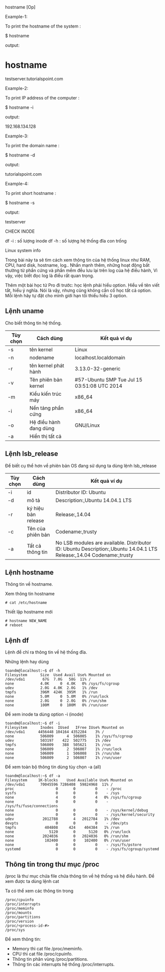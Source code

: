 

hostname [Op]

Example-1:

To print the hostname of the system :

$ hostname

output:

# hostname
testserver.tutorialspoint.com

Example-2:

To print IP address of the computer :

$ hostname -i

output:

192.168.134.128

Example-3:

To print the domain name :

$ hostname -d

output:

tutorialspoint.com

Example-4:

To print short hostname :

$ hostname -s

output:

testserver



CHECK INODE

df -i : số lượng inode
df -h : số lượng hệ thống đĩa con trống


Linux system info

Trong bài này ta sẽ tìm cách xem thông tin của hệ thống linux như RAM, CPU, hard disk, hostname, log.. 
Nhấn mạnh thêm, những hoạt động bất thường từ phần cứng và phần mềm đều lưu lại trên log của hệ điều hành, 
Vì vậy, việc biết đọc log là điều rất quan trọng.

Thêm một bài học từ Pro đi trước: học lệnh phải hiểu option. Hiểu về tên viết tắt, hiểu ý nghĩa. Nói là vậy, nhưng
cũng không cần cố học tất cả option. Mỗi lệnh hãy tự đặt cho mình giới hạn tối thiểu hiểu 3 option.


## Lệnh uname

Cho biết thông tin hệ thống. 

| Tùy chọn | Cách dùng              | Kết quả ví dụ                                |
|----------|------------------------|----------------------------------------------|
| -s       | tên kernel             | Linux                                        |
| -n       | nodename               | localhost.localdomain                        |
| -r       | tên kernel phát hành   | 3.13.0-32-generic                            |
| -v       | Tên phiên bản kernel   | #57-Ubuntu SMP Tue Jul  15 03:51:08 UTC 2014 |
| -m       | Kiểu kiến trúc máy     | x86_64                                       |
| -i       | Nền tảng phần cứng     | x86_64                                       |
| -o       | Hệ điều hành đang dùng | GNU/Linux                                    |
| -a       | Hiển thị tất cả        |                                              |



## Lệnh lsb_release

Để biết cụ thể hơn về phiên bản OS đang sử dụng ta dùng lệnh lsb_release

| Tùy chọn | Cách dùng           | Kết quả ví dụ                                                                                                            |
|----------|---------------------|--------------------------------------------------------------------------------------------------------------------------|
| -i       | id                  | Distributor ID: Ubuntu                                                                                                   |
| -d       | mô tả               | Description:,Ubuntu 14.04.1 LTS                                                                                          |
| -r       | ký hiệu bản release | Release:,14.04                                                                                                           |
| -c       | Tên của phiên bản   | Codename:,trusty                                                                                                         |
| -a       | Tất cả thông tin    | No LSB modules are available.  Distributor ID: Ubuntu  Description:,Ubuntu 14.04.1 LTS  Release:,14.04  Codename:,trusty |


## Lệnh hostname

Thông tin về hostname.

Xem thông tin hostname

`# cat /etc/hostname`

Thiết lập hostname mới

```
# hostname NEW_NAME
# reboot
```

## Lệnh df

Lệnh để chỉ ra thông tin về hệ thống đĩa.

Những lệnh hay dùng

```
toandm@localhost:~$ df -h
Filesystem      Size  Used Avail Use% Mounted on
/dev/vda1        67G  7.0G   58G  11% /
none            4.0K     0  4.0K   0% /sys/fs/cgroup
udev            2.0G  4.0K  2.0G   1% /dev
tmpfs           396M  424K  395M   1% /run
none            5.0M     0  5.0M   0% /run/lock
none            2.0G     0  2.0G   0% /run/shm
none            100M     0  100M   0% /run/user
```

Để xem inode ta dùng option -i (inode)

```
toandm@localhost:~$ df -i
Filesystem      Inodes  IUsed   IFree IUse% Mounted on
/dev/vda1      4456448 104164 4352284    3% /
none            506009      4  506005    1% /sys/fs/cgroup
udev            503197    422  502775    1% /dev
tmpfs           506009    388  505621    1% /run
none            506009      2  506007    1% /run/lock
none            506009      1  506008    1% /run/shm
none            506009      2  506007    1% /run/user
```

Để xem toàn bộ thông tin dùng tùy chọn -a (all) 

```
toandm@localhost:~$ df -a
Filesystem     1K-blocks    Used Available Use% Mounted on
/dev/vda1       70045596 7286408  59824968  11% /
proc                   0       0         0    - /proc
sysfs                  0       0         0    - /sys
none                   4       0         4   0% /sys/fs/cgroup
none                   0       0         0    - /sys/fs/fuse/connections
none                   0       0         0    - /sys/kernel/debug
none                   0       0         0    - /sys/kernel/security
udev             2012788       4   2012784   1% /dev
devpts                 0       0         0    - /dev/pts
tmpfs             404808     424    404384   1% /run
none                5120       0      5120   0% /run/lock
none             2024036       0   2024036   0% /run/shm
none              102400       0    102400   0% /run/user
none                   0       0         0    - /sys/fs/pstore
systemd                0       0         0    - /sys/fs/cgroup/systemd
```

## Thông tin trong thư mục /proc

/proc là thư mục chứa file chứa thông tin về hệ thống và hệ điều hành. Để xem được ta dùng lệnh cat

Ta có thể xem các thông tin trong  

```
/proc/cpuinfo
/proc/interrupts
/proc/meminfo
/proc/mounts
/proc/partitions
/proc/version
/proc/<process-id-#>
/proc/sys
```

Để xem thông tin:  

* Memory thì cat file /proc/meminfo.
* CPU thì cat file /proc/cpuinfo.
* Thông tin phân vùng /proc/partitions.
* Thông tin các interrupts hệ thống /proc/interrupts.












